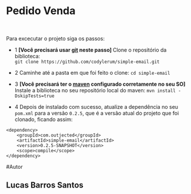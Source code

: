 # Pedido Venda
<br/>

Para excecutar o projeto siga os passos: 

- 1 <strong>[Você precisará usar [git](https://git-for-windows.github.io/) neste passo] </strong> 
Clone o repositório da biblioteca: <br/>
`git clone https://github.com/codylerum/simple-email.git`

- 2 Caminhe até a pasta em que foi feito o clone: `cd simple-email`

- 3 <strong>[Você precisará ter o [maven](http://luizricardo.org/2014/06/instalando-configurando-e-usando-o-maven-para-gerenciar-suas-dependencias-e-seus-projetos-java/)  configurado corretamente no seu SO] </strong>
Instale a biblioteca no seu repositório local do maven: `mvn install -DskipTests=true`

- 4 Depois de instalado com sucesso, atualize a dependência no seu `pom.xml` para a versão `0.2.5`, 
que é a versão atual do projeto que foi clonado, ficando assim:

```
<dependency>
    <groupId>com.outjected</groupId>
    <artifactId>simple-email</artifactId>
    <version>0.2.5-SNAPSHOT</version>
    <scope>compile</scope>
</dependency>
```

#Autor
<h2> Lucas Barros Santos </h2>
